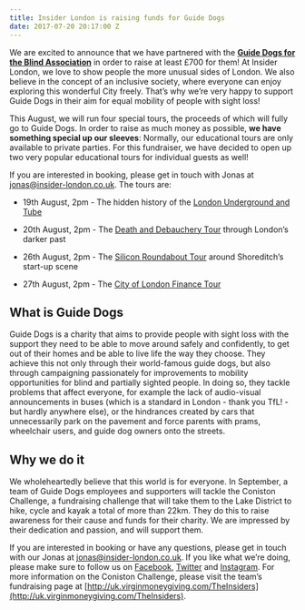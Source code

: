 ```yaml
---
title: Insider London is raising funds for Guide Dogs
date: 2017-07-20 20:17:00 Z
---
```


We are excited to announce that we have partnered with the **[Guide Dogs for the Blind Association](http://www.guidedogs.org.uk)** in order to raise at least £700 for them! At Insider London, we love to show people the more unusual sides of London. We also believe in the concept of an inclusive society, where everyone can enjoy exploring this wonderful City freely. That’s why we’re very happy to support Guide Dogs in their aim for equal mobility of people with sight loss!

This August, we will run four special tours, the proceeds of which will fully go to Guide Dogs. In order to raise as much money as possible, **we have something special up our sleeves**: Normally, our educational tours are only available to private parties. For this fundraiser, we have decided to open up two very popular educational tours for individual guests as well!

If you are interested in booking, please get in touch with Jonas at [jonas@insider-london.co.uk](mailto:jonas@insider-london.co.uk). The tours are:

* 19th August, 2pm - The hidden history of the [London Underground and Tube](http://www.insider-london.co.uk/tours/london-underground-and-tube-tour/)

* 20th August, 2pm - The [Death and Debauchery Tour](http://www.insider-london.co.uk/tours/the-death-and-debauchery-tour/) through London’s darker past

* 26th August, 2pm - The [Silicon Roundabout Tour](http://www.insider-london.co.uk/tours/silicon-roundabout-and-tech-city-tour/) around Shoreditch’s start-up scene

* 27th August, 2pm - The [City of London Finance Tour](http://www.insider-london.co.uk/tours/london-finance-walking-tour/)

## What is Guide Dogs

Guide Dogs is a charity that aims to provide people with sight loss with the support they need to be able to move around safely and confidently, to get out of their homes and be able to live life the way they choose. They achieve this not only through their world-famous guide dogs, but also through campaigning passionately for improvements to mobility opportunities for blind and partially sighted people. In doing so, they tackle problems that affect everyone, for example the lack of audio-visual announcements in buses (which is a standard in London - thank you TfL! - but hardly anywhere else), or the hindrances created by cars that unnecessarily park on the pavement and force parents with prams, wheelchair users, and guide dog owners onto the streets.

## Why we do it

We wholeheartedly believe that this world is for everyone. In September, a team of Guide Dogs employees and supporters will tackle the Coniston Challenge, a fundraising challenge that will take them to the Lake District to hike, cycle and kayak a total of more than 22km. They do this to raise awareness for their cause and funds for their charity. We are impressed by their dedication and passion, and will support them.

If you are interested in booking or have any questions, please get in touch with our Jonas at [jonas@insider-london.co.uk](mailto:jonas@insider-london.co.uk). If you like what we’re doing, please make sure to follow us on [Facebook](http://www.facebook.com/insiderlondon), [Twitter](https://twitter.com/insiderlondon) and [Instagram](https://www.instagram.com/insiderlondontours/). For more information on the Coniston Challenge, please visit the team’s fundraising page at [http://uk.virginmoneygiving.com/TheInsiders](http://uk.virginmoneygiving.com/TheInsiders).